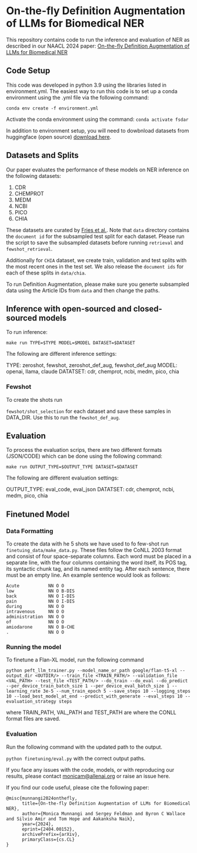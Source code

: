# On-the-fly Definition Augmentation of LLMs for Biomedical NER
This repository contains code to run the inference and evaluation of NER as described in our NAACL 2024 paper: [On-the-fly Definition Augmentation of LLMs for Biomedical NER](https://arxiv.org/abs/2404.00152)

## Code Setup
This code was developed in python 3.9 using the libraries listed in environment.yml. The easiest way to run this code is to set up a conda environment using the .yml file via the following command:

```conda env create -f environment.yml```

Activate the conda environment using the command: ```conda activate fsdar```

In addition to environment setup, you will need to dowbnload datasets from huggingface (open source) [download here](https://huggingface.co/bigbio). 


## Datasets and Splits

Our paper evaluates the performance of these models on NER inference on the following datasets:

1. CDR
2. CHEMPROT
3. MEDM
4. NCBI
5. PICO
6. CHIA

These datasets are curated by [Fries et al.](https://arxiv.org/abs/2206.15076). Note that `data` directory contains the `document id` for the subsampled test split for each dataset. Please run the script to save the subsampled datasets before running `retrieval` and `fewshot_retrieval`. 

Additionally for `CHIA` dataset, we create train, validation and test splits with the most recent ones in the test set. We also release the `document ids` for each of these splits in `data/chia`. 

To run Definition Augmentation, please make sure you generte subsampled data using the Article IDs from `data` and then change the paths.

## Inference with open-sourced and closed-sourced models


To run inference:

```shell
make run TYPE=$TYPE MODEL=$MODEL DATASET=$DATASET
```

The following are different inference settings: 

TYPE: zeroshot, fewshot, zeroshot_def_aug, fewshot_def_aug
MODEL: openai, llama, claude
DATATSET: cdr, chemprot, ncbi, medm, pico, chia

### Fewshot 

To create the shots run

`fewshot/shot_selection` for each dataset and save these samples in DATA_DIR. Use this to run the `fewshot_def_aug`.

## Evaluation
To process the evaluation scrips, there are two different formats (JSON/CODE) which can be done using the following command:

```shell
make run OUTPUT_TYPE=$OUTPUT_TYPE DATASET=$DATASET
```

The following are different evaluation settings: 

OUTPUT_TYPE: eval_code, eval_json
DATATSET: cdr, chemprot, ncbi, medm, pico, chia

## Finetuned Model

### Data Formatting 
To create the data with he 5 shots we have used to fo few-shot run `finetuing_data/make_data.py`. These files follow the CoNLL 2003 format and consist of four space-separate columns. Each word must be placed in a separate line, with the four columns containing the word itself, its POS tag, its syntactic chunk tag, and its named entity tag. After each sentence, there must be an empty line. An example sentence would look as follows:

```
Acute           NN O O
low             NN O B-DIS
back            NN O I-DIS
pain            NN O I-DIS
during          NN O O
intravenous     NN O O
administration  NN O O
of              NN O O
amiodarone      NN O B-CHE
.               NN O O
```

### Running the model 
To finetune a Flan-XL model, run the following command 

```shell
python peft_llm_trainer.py --model_name_or_path google/flan-t5-xl --output_dir <OUTDIR/> --train_file <TRAIN_PATH/> --validation_file <VAL_PATH> --test_file <TEST_PATH/> --do_train --do_eval --do_predict --per_device_train_batch_size 1 --per_device_eval_batch_size 1 --learning_rate 3e-5 --num_train_epoch 5 --save_steps 10 --logging_steps 10 --load_best_model_at_end --predict_with_generate --eval_steps 10 --evaluation_strategy steps
```

where TRAIN_PATH, VAL_PATH and TEST_PATH are where the CONLL format files are saved.

### Evaluation

Run the following command with the updated path to the output.

`python finetuning/eval.py` with the correct output paths.


If you face any issues with the code, models, or with reproducing our results, please contact monicam@allenai.org or raise an issue here.

If you find our code useful, please cite the following paper:

```
@misc{munnangi2024onthefly,
      title={On-the-fly Definition Augmentation of LLMs for Biomedical NER}, 
      author={Monica Munnangi and Sergey Feldman and Byron C Wallace and Silvio Amir and Tom Hope and Aakanksha Naik},
      year={2024},
      eprint={2404.00152},
      archivePrefix={arXiv},
      primaryClass={cs.CL}
}
```
